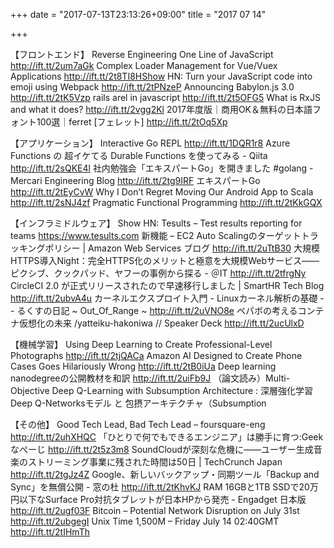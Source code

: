+++
date = "2017-07-13T23:13:26+09:00"
title = "2017 07 14"

+++

【フロントエンド】
Reverse Engineering One Line of JavaScript http://ift.tt/2um7aGk
Complex Loader Management for Vue/Vuex Applications http://ift.tt/2t8TI8HShow HN: Turn your JavaScript code into emoji using Webpack http://ift.tt/2tPNzeP
Announcing Babylon.js 3.0 http://ift.tt/2tK5Vzp
rails arel in javascript http://ift.tt/2t5OFG5
What is RxJS and what it does? http://ift.tt/2vgg2Kl
2017年度版｜商用OK＆無料の日本語フォント100選｜ferret [フェレット] http://ift.tt/2tOq5Xp

【アプリケーション】
Interactive Go REPL http://ift.tt/1DQR1r8
Azure Functions の 超イケてる Durable Functions を使ってみる - Qiita http://ift.tt/2sQKE4l
社内勉強会「エキスパートGo」を開きました #golang - Mercari Engineering Blog http://ift.tt/2tg9IRF
エキスパートGo http://ift.tt/2tEyCvW
Why I Don’t Regret Moving Our Android App to Scala http://ift.tt/2sNJ4zf
Pragmatic Functional Programming http://ift.tt/2tKkGQX

【インフラミドルウェア】
Show HN: Tesults – Test results reporting for teams https://www.tesults.com
新機能 – EC2 Auto Scalingのターゲットトラッキングポリシー | Amazon Web Services ブログ http://ift.tt/2uTtB30
大規模HTTPS導入Night：完全HTTPS化のメリットと極意を大規模Webサービス――ピクシブ、クックパッド、ヤフーの事例から探る - ＠IT http://ift.tt/2tfrgNy
CircleCI 2.0 が正式リリースされたので早速移行しました | SmartHR Tech Blog http://ift.tt/2ubvA4u
カーネルエクスプロイト入門 - Linuxカーネル解析の基礎 - - るくすの日記 ~ Out_Of_Range ~ http://ift.tt/2uVNO8e
ペパボの考えるコンテナ仮想化の未来 /yatteiku-hakoniwa // Speaker Deck http://ift.tt/2ucUlxD

【機械学習】
Using Deep Learning to Create Professional-Level Photographs http://ift.tt/2tjQACa
Amazon AI Designed to Create Phone Cases Goes Hilariously Wrong http://ift.tt/2tB0iUa
Deep learning nanodegreeの公開教材を和訳 http://ift.tt/2uiFb9J
（論文読み）Multi-Objective Deep Q-Learning with Subsumption Architecture : 深層強化学習 Deep Q-Networksモデル と 包摂アーキテクチャ（Subsumption 

【その他】
Good Tech Lead, Bad Tech Lead – foursquare-eng http://ift.tt/2uhXHQC
「ひとりで何でもできるエンジニア」は勝手に育つ:Geekなぺーじ http://ift.tt/2t5z3m8
SoundCloudが深刻な危機に――ユーザー生成音楽のストリーミング事業に残された時間は50日 | TechCrunch Japan http://ift.tt/2tgJz4Z
Google、新しいバックアップ・同期ツール「Backup and Sync」を無償公開 - 窓の杜 http://ift.tt/2tKhvKJ
RAM 16GBと1TB SSDで20万円以下なSurface Pro対抗タブレットが日本HPから発売 - Engadget 日本版 http://ift.tt/2ugf03F
Bitcoin – Potential Network Disruption on July 31st http://ift.tt/2ubgegI
Unix Time 1,500M – Friday July 14 02:40GMT http://ift.tt/2tIHmTh

